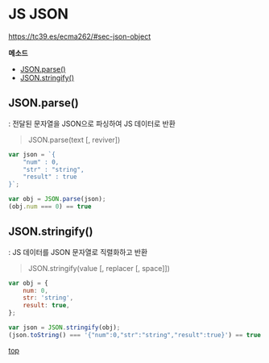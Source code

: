 # JS JSON

https://tc39.es/ecma262/#sec-json-object


**메소드**
- [JSON.parse()](#jsonparse)
- [JSON.stringify()](#jsonstringify)



## JSON.parse()
: 전달된 문자열을 JSON으로 파싱하여 JS 데이터로 반환  

> JSON.parse(text [, reviver])

```js
var json = `{
    "num" : 0,
    "str" : "string",
    "result" : true
}`;

var obj = JSON.parse(json);
(obj.num === 0) == true
```



## JSON.stringify()
: JS 데이터를 JSON 문자열로 직렬화하고 반환   

> JSON.stringify(value [, replacer [, space]])

```js
var obj = {
    num: 0,
    str: 'string',
    result: true,
};

var json = JSON.stringify(obj);
(json.toString() === '{"num":0,"str":"string","result":true}') == true
```



[top](#)
